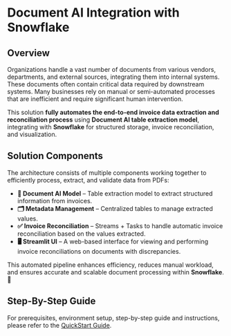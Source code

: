 # Document AI Integration with Snowflake  

## Overview  

Organizations handle a vast number of documents from various vendors, departments, and external sources, integrating them into internal systems. These documents often contain critical data required by downstream systems. Many businesses rely on manual or semi-automated processes that are inefficient and require significant human intervention.  

This solution **fully automates the end-to-end invoice data extraction and reconciliation process** using **Document AI table extraction model**, integrating with **Snowflake** for structured storage, invoice reconciliation, and visualization. 

## Solution Components  

The architecture consists of multiple components working together to efficiently process, extract, and validate data from PDFs:  

- **📄 Document AI Model** – Table extraction model to extract structured information from invoices.  
- **🗂 Metadata Management** – Centralized tables to manage extracted values.  
- **✅ Invoice Reconciliation** – Streams + Tasks to handle automatic invoice reconciliation based on the values extracted.  
- **🖥 Streamlit UI** – A web-based interface for viewing and performing invoice reconciliations on documents with discrepancies.  

This automated pipeline enhances efficiency, reduces manual workload, and ensures accurate and scalable document processing within **Snowflake**. 🚀  

## Step-By-Step Guide

For prerequisites, environment setup, step-by-step guide and instructions, please refer to the [QuickStart Guide](https://quickstarts.snowflake.com/guide/doc-ai-invoice-reconciliation/index.html?index=..%2F..index#0).
